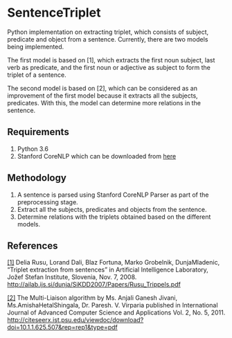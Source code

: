 # SentenceTriplet
Python implementation on extracting triplet, which consists of subject, predicate and object from a sentence. Currently, there are two models being implemented. 

The first model is based on [1], which extracts the first noun subject, last verb as predicate, and the first noun or adjective as subject to form the triplet of a sentence.

The second model is based on [2], which can be considered as an improvement of the first model because it extracts all the subjects, predicates. With this, the model can determine more relations in the sentence.

## Requirements
1. Python 3.6
2. Stanford CoreNLP which can be downloaded from [here](https://stanfordnlp.github.io/CoreNLP/)

## Methodology
1. A sentence is parsed using Stanford CoreNLP Parser as part of the preprocessing stage.
2. Extract all the subjects, predicates and objects from the sentence.
3. Determine relations with the triplets obtained based on the different models.

## References
[[1]](https://www.researchgate.net/publication/228905420_Triplet_extraction_from_sentences) Delia Rusu, Lorand Dali, Blaz Fortuna, Marko Grobelnik, DunjaMladenic, “Triplet extraction from sentences” in Artificial Intelligence Laboratory, Jožef Stefan Institute, Slovenia, Nov. 7, 2008. http://ailab.ijs.si/dunja/SiKDD2007/Papers/Rusu_Trippels.pdf

[[2]](https://www.researchgate.net/publication/215498892_The_Multi-Liaison_Algorithm) The Multi-Liaison algorithm by Ms. Anjali Ganesh Jivani, Ms.AmishaHetalShingala, Dr. Paresh. V. Virparia published in International Journal of Advanced Computer Science and Applications Vol. 2, No. 5, 2011. http://citeseerx.ist.psu.edu/viewdoc/download?doi=10.1.1.625.507&rep=rep1&type=pdf
